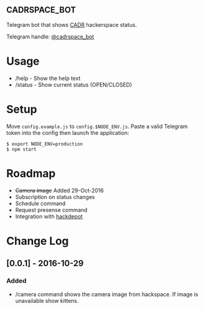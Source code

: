 
CADRSPACE_BOT
-------------

Telegram bot that shows [CADR](https://cadrspace.ru) hackerspace
status.

Telegram handle: [@cadrspace_bot](telegram.me/cadrspace_bot)

Usage
=====

* /help - Show the help text
* /status - Show current status (OPEN/CLOSED)

Setup
=====

Move `config.example.js` to `config.$NODE_ENV.js`.  Paste a valid
Telegram token into the config then launch the application:

```
$ export NODE_ENV=production
$ npm start
```

Roadmap
=======
* ~~Camera image~~ Added 29-Oct-2016
* Subscription on status changes
* Schedule command
* Request presense command
* Integration with [hackdepot](https://github.com/cadrspace/hackdepot)

# Change Log
## [0.0.1] - 2016-10-29
### Added
- /camera command shows the camera image from hackspace. If image is
  unavailable show kittens.
